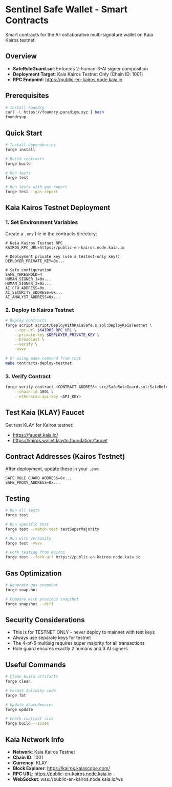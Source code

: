 # Sentinel Safe Wallet - Smart Contracts

Smart contracts for the AI-collaborative multi-signature wallet on Kaia Kairos testnet.

## Overview

- **SafeRoleGuard.sol**: Enforces 2-human-3-AI signer composition
- **Deployment Target**: Kaia Kairos Testnet Only (Chain ID: 1001)
- **RPC Endpoint**: https://public-en-kairos.node.kaia.io

## Prerequisites

```bash
# Install Foundry
curl -L https://foundry.paradigm.xyz | bash
foundryup
```

## Quick Start

```bash
# Install dependencies
forge install

# Build contracts
forge build

# Run tests
forge test

# Run tests with gas report
forge test --gas-report
```

## Kaia Kairos Testnet Deployment

### 1. Set Environment Variables

Create a `.env` file in the contracts directory:

```env
# Kaia Kairos Testnet RPC
KAIROS_RPC_URL=https://public-en-kairos.node.kaia.io

# Deployment private key (use a testnet-only key!)
DEPLOYER_PRIVATE_KEY=0x...

# Safe configuration
SAFE_THRESHOLD=4
HUMAN_SIGNER_1=0x...
HUMAN_SIGNER_2=0x...
AI_CFO_ADDRESS=0x...
AI_SECURITY_ADDRESS=0x...
AI_ANALYST_ADDRESS=0x...
```

### 2. Deploy to Kairos Testnet

```bash
# Deploy contracts
forge script script/DeployWithKaiaSafe.s.sol:DeployKaiaTestnet \
    --rpc-url $KAIROS_RPC_URL \
    --private-key $DEPLOYER_PRIVATE_KEY \
    --broadcast \
    --verify \
    -vvvv

# Or using make command from root
make contracts-deploy-testnet
```

### 3. Verify Contract

```bash
forge verify-contract <CONTRACT_ADDRESS> src/SafeRoleGuard.sol:SafeRoleGuard \
    --chain-id 1001 \
    --etherscan-api-key <API_KEY>
```

## Test Kaia (KLAY) Faucet

Get test KLAY for Kairos testnet:
- https://faucet.kaia.io/
- https://kairos.wallet.klaytn.foundation/faucet

## Contract Addresses (Kairos Testnet)

After deployment, update these in your `.env`:

```env
SAFE_ROLE_GUARD_ADDRESS=0x...
SAFE_PROXY_ADDRESS=0x...
```

## Testing

```bash
# Run all tests
forge test

# Run specific test
forge test --match-test testSuperMajority

# Run with verbosity
forge test -vvvv

# Fork testing from Kairos
forge test --fork-url https://public-en-kairos.node.kaia.io
```

## Gas Optimization

```bash
# Generate gas snapshot
forge snapshot

# Compare with previous snapshot
forge snapshot --diff
```

## Security Considerations

- This is for TESTNET ONLY - never deploy to mainnet with test keys
- Always use separate keys for testnet
- The 4-of-5 multisig requires super majority for all transactions
- Role guard ensures exactly 2 humans and 3 AI signers

## Useful Commands

```bash
# Clean build artifacts
forge clean

# Format Solidity code
forge fmt

# Update dependencies
forge update

# Check contract size
forge build --sizes
```

## Kaia Network Info

- **Network**: Kaia Kairos Testnet
- **Chain ID**: 1001
- **Currency**: KLAY
- **Block Explorer**: https://kairos.kaiascope.com/
- **RPC URL**: https://public-en-kairos.node.kaia.io
- **WebSocket**: wss://public-en-kairos.node.kaia.io/ws
